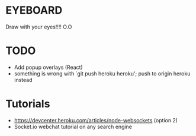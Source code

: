# EYEBOARD
Draw with your eyes!!!! O.O

# TODO
 - Add popup overlays (React)
 - something is wrong with `git push heroku heroku'; push to origin heroku instead

# Tutorials
 - https://devcenter.heroku.com/articles/node-websockets (option 2)
 - Socket.io webchat tutorial on any search engine